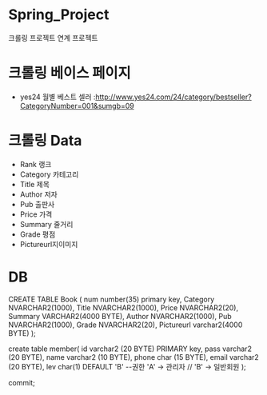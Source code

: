 # Spring_Project
크롤링 프로젝트 연계 프로젝트

# 크롤링 베이스 페이지
- yes24 월별 베스트 셀러 :http://www.yes24.com/24/category/bestseller?CategoryNumber=001&sumgb=09

# 크롤링 Data
- Rank 랭크
- Category 카테고리
- Title 제목
- Author 저자
- Pub 출판사
- Price  가격
- Summary 줄거리
- Grade 평점 
- Pictureurl지이미지

# DB

CREATE TABLE Book (
 num number(35) primary key,
 Category NVARCHAR2(1000),
 Title NVARCHAR2(1000), 
 Price NVARCHAR2(20), 
 Summary VARCHAR2(4000 BYTE),
 Author NVARCHAR2(1000), 
 Pub NVARCHAR2(1000),
 Grade NVARCHAR2(20),
 Pictureurl varchar2(4000 BYTE)
);

create table member(
    id varchar2 (20 BYTE) PRIMARY key,
    pass varchar2 (20 BYTE),
    name varchar2 (10 BYTE),
    phone char (15 BYTE),
    email varchar2 (20 BYTE),
    lev char(1) DEFAULT 'B'   --권한 'A' -> 관리자 // 'B' -> 일반회원
);


commit;

